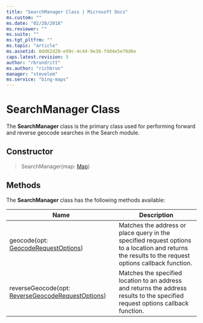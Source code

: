 ```yaml
---
title: "SearchManager Class | Microsoft Docs"
ms.custom: ""
ms.date: "02/28/2018"
ms.reviewer: ""
ms.suite: ""
ms.tgt_pltfrm: ""
ms.topic: "article"
ms.assetid: 0dd62d20-e99c-4c44-9e38-fdd4e5e70d6e
caps.latest.revision: 5
author: "rbrundritt"
ms.author: "richbrun"
manager: "stevelom"
ms.service: "bing-maps"
---
```

# SearchManager Class

The **SearchManager** class is the primary class used for performing forward and reverse geocode searches in the Search module. 

## Constructor

> SearchManager(map: [Map](../v8-web-control/map-class.md))

## Methods

The **SearchManager** class has the following methods available:

Name                                          | Description
--------------------------------------------- | ------------------------
geocode(opt: [GeocodeRequestOptions](../v8-web-control/geocoderequestoptions-object.md))                  | Matches the address or place query in the specified request options to a location and returns the results to the request options callback function.
reverseGeocode(opt: [ReverseGeocodeRequestOptions](../v8-web-control/reversegeocoderequestoptions-object.md))    | Matches the specified location to an address and returns the address results to the specified request options callback function.

